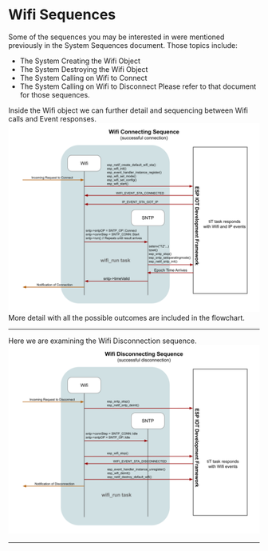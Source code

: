 # Wifi Sequences  

Some of the sequences you may be interested in were mentioned previously in the System Sequences document.  Those topics include:
* The System Creating the Wifi Object
* The System Destroying the Wifi Object
* The System Calling on Wifi to Connect
* The System Calling on Wifi to Disconnect
Please refer to that document for those sequences.

Inside the Wifi object we can further detail and sequencing between Wifi calls and Event responses.
![Wifi Connectng Sequence](./drawings/wifi_connecting_sequence.svg)
More detail with all the possible outcomes are included in the flowchart.
___  
Here we are examining the Wifi Disconnection sequence.
![Wifi Disconnection Sequence](./drawings/wifi_disconnecting_sequence.svg)
___  